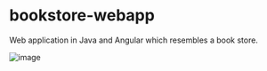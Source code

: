 # bookstore-webapp
Web application in Java and Angular which resembles a book store.

![image](https://user-images.githubusercontent.com/34790158/150638232-498b06fb-e63b-4663-8e10-5fe1f4dadd86.png)

